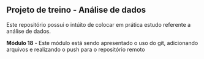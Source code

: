 ## Projeto de treino - Análise de dados

Este repositório possui o intúito de colocar em prática estudo referente a análise de dados.


 **Módulo 18** - Este módulo está sendo apresentado o uso do git, adicionando arquivos e realizando o push para o repositório remoto